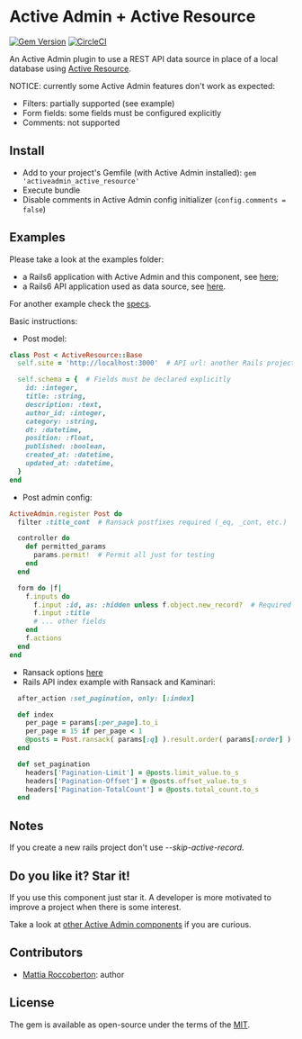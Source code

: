# Active Admin + Active Resource
[![Gem Version](https://badge.fury.io/rb/activeadmin_active_resource.svg)](https://badge.fury.io/rb/activeadmin_active_resource) [![CircleCI](https://circleci.com/gh/blocknotes/activeadmin_active_resource.svg?style=svg)](https://circleci.com/gh/blocknotes/activeadmin_active_resource)

An Active Admin plugin to use a REST API data source in place of a local database using [Active Resource](https://github.com/rails/activeresource).

NOTICE: currently some Active Admin features don't work as expected:
- Filters: partially supported (see example)
- Form fields: some fields must be configured explicitly
- Comments: not supported

## Install
- Add to your project's Gemfile (with Active Admin installed): `gem 'activeadmin_active_resource'`
- Execute bundle
- Disable comments in Active Admin config initializer (`config.comments = false`)

## Examples
Please take a look at the examples folder:
- a Rails6 application with Active Admin and this component, see [here](examples/rails6-admin);
- a Rails6 API application used as data source, see [here](examples/rails6-api).

For another example check the [specs](spec).

Basic instructions:
- Post model:
```rb
class Post < ActiveResource::Base
  self.site = 'http://localhost:3000'  # API url: another Rails project, a REST API, etc.

  self.schema = {  # Fields must be declared explicitly
    id: :integer,
    title: :string,
    description: :text,
    author_id: :integer,
    category: :string,
    dt: :datetime,
    position: :float,
    published: :boolean,
    created_at: :datetime,
    updated_at: :datetime,
  }
end
```
- Post admin config:
```rb
ActiveAdmin.register Post do
  filter :title_cont  # Ransack postfixes required (_eq, _cont, etc.)

  controller do
    def permitted_params
      params.permit!  # Permit all just for testing
    end
  end

  form do |f|
    f.inputs do
      f.input :id, as: :hidden unless f.object.new_record?  # Required
      f.input :title
      # ... other fields
    end
    f.actions
  end
end
```
- Ransack options [here](https://github.com/activerecord-hackery/ransack#search-matchers)
- Rails API index example with Ransack and Kaminari:
```rb
  after_action :set_pagination, only: [:index]

  def index
    per_page = params[:per_page].to_i
    per_page = 15 if per_page < 1
    @posts = Post.ransack( params[:q] ).result.order( params[:order] ).page( params[:page].to_i ).per( per_page )
  end

  def set_pagination
    headers['Pagination-Limit'] = @posts.limit_value.to_s
    headers['Pagination-Offset'] = @posts.offset_value.to_s
    headers['Pagination-TotalCount'] = @posts.total_count.to_s
  end
```

## Notes
If you create a new rails project don't use *--skip-active-record*.

## Do you like it? Star it!
If you use this component just star it. A developer is more motivated to improve a project when there is some interest.

Take a look at [other Active Admin components](https://github.com/blocknotes?utf8=✓&tab=repositories&q=activeadmin&type=source) if you are curious.

## Contributors
- [Mattia Roccoberton](http://blocknot.es): author

## License
The gem is available as open-source under the terms of the [MIT](LICENSE.txt).
